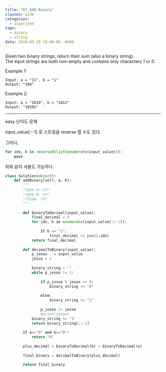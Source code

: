 ```yaml
---
title: "67_Add Binary"
classes: wide
categories:
  - algorithm
tags:
  - binary
  - string
date: 2019-03-28 19:00:00 -0600
---
```


Given two binary strings, return their sum (also a binary string).  
The input strings are both non-empty and contains only characters 1 or 0.  

Example 1:
```
Input: a = "11", b = "1"
Output: "100"
```
Example 2:
```
Input: a = "1010", b = "1011"
Output: "10101"
```

---
easy 난이도 문제  

input_value[::-1] 로 스트링을 reverse 할 수도 있다.  

그러나,
```python
for idx, b in reversed(list(enumerate(input_value))):
    pass
```
위와 같이 사용도 가능하다.

```python
class Solution(object):
    def addBinary(self, a, b):
        """
        :type a: str
        :type b: str
        :rtype: str
        """
        
        def binaryToDecimal(input_value):
            final_decimal = 0
            for idx, b in enumerate(input_value[::-1]):
                
                if b == "1":
                    final_decimal += pow(2,idx)
            return final_decimal
        
        def decimalToBinary(input_value):
            p_jesoo   = input_value
            jesoo = 2
            
            binary_string = ""
            while p_jesoo != 1:
            
                if p_jesoo % jesoo == 0:
                    binary_string += "0"
                
                else:
                    binary_string += "1"
                              
                p_jesoo /= jesoo
                #print(jesoo)
            binary_string += "1"
            return binary_string[::-1]
        
        if a=="0" and b=="0":
            return "0"
        
        plus_decimal = binaryToDecimal(b) + binaryToDecimal(a)
        
        final_binary = decimalToBinary(plus_decimal)
        
        return final_binary  
```
